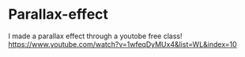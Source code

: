# Parallax-effect

I made a parallax effect through a youtobe free class!
https://www.youtube.com/watch?v=1wfeqDyMUx4&list=WL&index=10  
